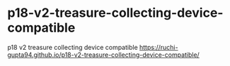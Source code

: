# p18-v2-treasure-collecting-device-compatible
p18 v2 treasure collecting device compatible
https://ruchi-gupta94.github.io/p18-v2-treasure-collecting-device-compatible/
